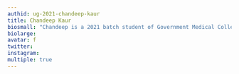 ```yaml
---
authid: ug-2021-chandeep-kaur
title: Chandeep Kaur
biosmall: "Chandeep is a 2021 batch student of Government Medical College, Ratlam"
biolarge: 
avatar: f
twitter: 
instagram:
multiple: true
---
```

